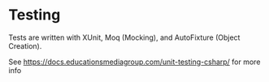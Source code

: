 # Testing

Tests are written with XUnit, Moq (Mocking), and AutoFixture (Object Creation).

See https://docs.educationsmediagroup.com/unit-testing-csharp/ for more info